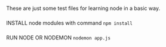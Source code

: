 ### 
These are just some test files for learning node in a basic way.

###
INSTALL node modules with command
`npm install`

###
RUN NODE OR NODEMON
`nodemon app.js`

